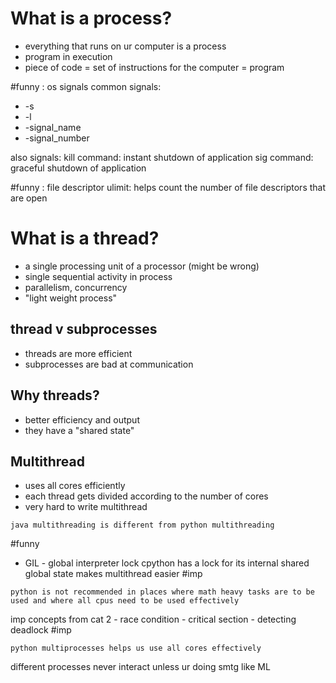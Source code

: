 # What is a process?

- everything that runs on ur computer is a process
- program in execution
- piece of code = set of instructions for the computer = program

#funny : os signals
common signals:
- -s
- -l
- -signal_name
- -signal_number

also signals:
kill command: instant shutdown of application
sig command: graceful shutdown of application

#funny : file descriptor
ulimit: helps count the number of file descriptors that are open
# What is a thread?

- a single processing unit of a processor (might be wrong)
- single sequential activity in process
- parallelism, concurrency
- "light weight process"
## thread v subprocesses
- threads are more efficient
- subprocesses are bad at communication

## Why threads?
- better efficiency and output
- they have a "shared state"

## Multithread
- uses all cores efficiently
- each thread gets divided according to the number of cores
- very hard to write multithread

`java multithreading is different from python multithreading`

#funny 
- GIL - global interpreter lock 
	cpython has a lock for its internal shared global state
	makes multithread easier
	#imp

`python is not recommended in places where math heavy tasks are to be used and where all cpus need to be used effectively`

imp concepts from cat 2 
	- race condition
	- critical section
	- detecting deadlock
	#imp

`python multiprocesses helps us use all cores effectively`

different processes never interact unless ur doing smtg like ML

